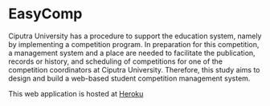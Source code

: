 # EasyComp

Ciputra University has a procedure to support the education system, namely by implementing a competition program. In preparation for this competition, a management system and a place are needed to facilitate the publication, records or history, and scheduling of competitions for one of the competition coordinators at Ciputra University. Therefore, this study aims to design and build a web-based student competition management system.


This web application is hosted at [Heroku](http://easycomp.herokuapp.com/)
